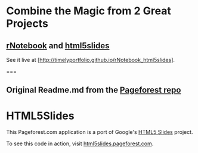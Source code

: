 # Combine the Magic from 2 Great Projects
## [rNotebook](http://ramnathv.github.io/rCharts) and [html5slides](html5slides.pageforest.com)

See it live at [http://timelyportfolio.github.io/rNotebook_html5slides].

===

## Original Readme.md from the [Pageforest repo](https://github.com/Bobby-Seidensticker/html5slides)
HTML5Slides
===
This Pageforest.com application is a port of Google's [HTML5 Slides] project.


To see this code in action, visit [html5slides.pageforest.com].

  [HTML5 Slides]: http://code.google.com/p/html5slides/
  [html5slides.pageforest.com]: http://html5slides.pageforest.com